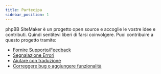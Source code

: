 ```yaml
---
title: Partecipa
sidebar_position: 1
---
```


phpBB SiteMaker è un progetto open source e accoglie le vostre idee e contributi. Quindi sentitevi liberi di farsi coinvolgere. Puoi contribuire a questo progetto tramite:

* [Fornire Supporto/Feedback](https://www.phpbb.com/customise/db/extension/phpbb_sitemaker_2)
* [Segnalazione Errori](https://github.com/blitze/phpBB-ext-sitemaker/issues)
* [Aiutare con traduzione](./translators.md)
* [Correggere bug o aggiungere funzionalità](./pull-requests.md)
